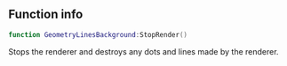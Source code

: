 ## Function info
```lua
function GeometryLinesBackground:StopRender()
```

Stops the renderer and destroys any dots and lines made by the renderer.